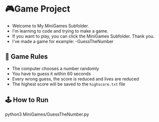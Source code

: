 # 🎮Game Project
- Welcome to My MiniGames Subfolder.
- I'm learning to code and trying to make a game.
- If you want to play, you can click the MiniGames Subfolder. Thank you.
- I've made a game for example: -GuessTheNumber

## 📜 Game Rules
- The computer chooses a number randomly
- You have to guess it within 60 seconds
- Every wrong guess, the score is reduced and lives are reduced
- The highest score will be saved to the `highscore.txt` file

## 🕹️ How to Run

python3 MiniGames/GuessTheNumber.py
